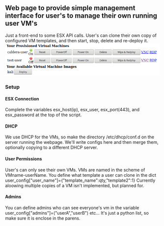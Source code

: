 ## Web page to provide simple management interface for user's to manage their own running user VM's
Just a front-end to some ESX API calls. User's can clone their own copy of configured VM templates, and then start, stop, delete and re-deploy it. 
![Screenshot](/vm_manager/screenshot.png)
### Setup
#### ESX Connection
Complete the variables esx_host(ip), esx_user, esx_port(443), and esx_password at the top of the script.
#### DHCP
We use DHCP for the VMs, so make the directory /etc/dhcp/conf.d on the server running the webpage. We'll write configs here and then merge them, optionally copying to a different DHCP server. 
#### User Permissions
User's can only see their own VMs. VMs are named in the scheme of VMname-userName. You define what template a user can clone in the dict user_config["user_name"]={"template_name":qty,"template2":1} Currently aloowing multiple copies of a VM isn't implemented, but planned for.
#### Admins
You can define admins who can see everyone's vm in the variable user_config["admins"]=("userA","userB") etc... It's just a python list, so make sure it is enclose in the parens. 




